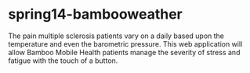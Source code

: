 spring14-bambooweather
======================
The pain multiple sclerosis patients vary on a daily based upon the temperature and even the barometric pressure. This web application will allow Bamboo Mobile Health patients manage the severity of stress and fatigue with the touch of a button.
